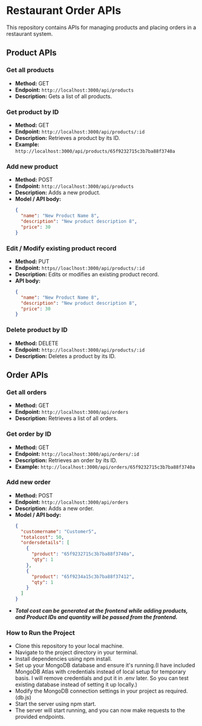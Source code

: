 # Restaurant Order APIs

This repository contains APIs for managing products and placing orders in a restaurant system.

## Product APIs

### Get all products

- **Method:** GET
- **Endpoint:** `http://localhost:3000/api/products`
- **Description:** Gets a list of all products.


### Get product by ID

- **Method:** GET
- **Endpoint:** `http://localhost:3000/api/products/:id`
- **Description:** Retrieves a product by its ID.
- **Example:** `http://localhost:3000/api/products/65f9232715c3b7ba88f3740a`


### Add new product

- **Method:** POST
- **Endpoint:** `http://localhost:3000/api/products`
- **Description:** Adds a new product.
- **Model / API body:**
  ```json
  {
    "name": "New Product Name 8",
    "description": "New product description 8",
    "price": 30
  }


### Edit / Modify existing product record

- **Method:** PUT
- **Endpoint:** `https//loaclhost:3000/api/products/:id`
- **Description:** Edits or modifies an existing product record.
- **API body:**
  ```json
  {
    "name": "New Product Name 8",
    "description": "New product description 8",
    "price": 30
  }


### Delete product by ID

- **Method:** DELETE
- **Endpoint:** `http://localhost:3000/api/products/:id`
- **Description:** Deletes a product by its ID.


## Order APIs

### Get all orders

- **Method:** GET
- **Endpoint:** `http://localhost:3000/api/orders`
- **Description:** Retrieves a list of all orders.


### Get order by ID

- **Method:** GET
- **Endpoint:** `http://localhost:3000/api/orders/:id`
- **Description:** Retrieves an order by its ID.
- **Example:** `http://localhost:3000/api/orders/65f9232715c3b7ba88f3740a`


### Add new order

- **Method:** POST
- **Endpoint:** `http://localhost:3000/api/orders`
- **Description:** Adds a new order.
- **Model / API body:**
  ```json
  {
    "customername": "Customer5",
    "totalcost": 50,
    "ordersdetails": [
      {
        "product": "65f9232715c3b7ba88f3740a",
        "qty": 1
      },
      {
        "product": "65f9234a15c3b7ba88f37412",
        "qty": 1
      }
    ]
  }

- ***Total cost can be generated at the frontend while adding products, and Product IDs and quantity will be passed from the frontend.***

### How to Run the Project
- Clone this repository to your local machine.
- Navigate to the project directory in your terminal.
- Install dependencies using npm install.
- Set up your MongoDB database and ensure it's running.(I have included MongoDB Atlas with credentials instead of local setup for temporary basis. I will remove credentials and put it in .env later. So you can test existing database instead of setting it up locally.)
- Modify the MongoDB connection settings in your project as required.(db.js)
- Start the server using npm start.
- The server will start running, and you can now make requests to the provided endpoints.
